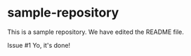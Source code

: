 # sample-repository
This is a sample repository.
We have edited the README file.

Issue #1
Yo, it's done!